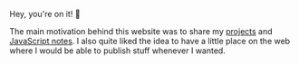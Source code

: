 Hey, you're on it! 🐒

The main motivation behind this website was to share my [projects](/projects) and [JavaScript notes](/javascript). I also quite liked the idea to have a little place on the web where I would be able to publish stuff whenever I wanted.
